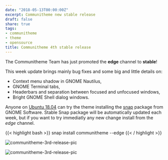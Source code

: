 ```yaml
---
date: "2018-05-13T00:00:00Z"
excerpt: Communitheme new stable release
draft: false
share: true
tags:
- communitheme
- theme
- opensource
title: Communitheme 4th stable release
---
```


The Communitheme Team has just promoted the **edge** channel to **stable**!

This week update brings mainly bug fixes and some big and little details on:

- Context menu shadow in GNOME Nautilus,
- GNOME Terminal tabs,
- Headerbars and separation between focused and unfocused windows,
- Bright GNOME Shell dialog windows.

Anyone on [Ubuntu 18.04](https://www.ubuntu.com/download/desktop) can try the theme installing the [snap](https://snapcraft.io/communitheme) package from GNOME Software.
Stable Snap package will be automatically updated each week, but if you want to try immediatly any new change install from the *edge* channel.

{{< highlight bash >}}
snap install communitheme --edge
{{< / highlight >}}

![communitheme-3rd-release-pic](/images/terminal.png)

![communitheme-3rd-release-pic](/images/nautilus-headerbars.png)
